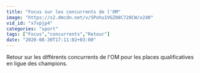 ```yaml
---
title: "Focus sur les concurrents de l'OM"
image: "https://s2.dmcdn.net/v/SPohu1VGZ08C720CW/x240"
vid_id: "x7vpjp4"
categories: "sport"
tags: ["Focus","concurrents","Retour"]
date: "2020-08-30T17:11:02+03:00"
---
```

Retour sur les différents concurrents de l'OM pour les places qualificatives en ligue des champions.
